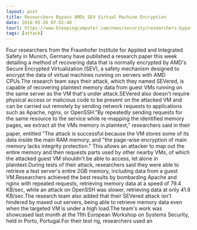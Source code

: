 ```yaml
---
layout: post
title: Researchers Bypass AMDs SEV Virtual Machine Encryption
date: 2018-05-26 07:02:48
tourl: https://www.bleepingcomputer.com/news/security/researchers-bypass-amd-s-sev-virtual-machine-encryption/
tags: [attack]
---
```

Four researchers from the Fraunhofer Institute for Applied and Integrated Safety in Munich, Germany have published a research paper this week detailing a method of recovering data that is normally encrypted by AMD's Secure Encrypted Virtualization (SEV), a safety mechanism designed to encrypt the data of virtual machines running on servers with AMD CPUs.The research team says their attack, which they named SEVered, is capable of recovering plaintext memory data from guest VMs running on the same server as the VM that's under attack.SEVered also doesn't require physical access or malicious code to be present on the attacked VM and can be carried out remotely by sending network requests to applications such as Apache, nginx, or OpenSSH."By repeatedly sending requests for the same resource to the service while re-mapping the identified memory pages, we extract all the VMs memory in plaintext," researchers said in their paper, entitled "The attack is successful because the VM stores some of its data inside the main RAM memory, and "the page-wise encryption of main memory lacks integrity protection." This allows an attacker to map out the entire memory and then requests parts used by other nearby VMs, of which the attacked guest VM shouldn't be able to access, let alone in plaintext.During tests of their attack, researchers said they were able to retrieve a test server's entire 2GB memory, including data from a guest VM.Researchers achieved the best results by bombarding Apache and nginx with repeated requests, retrieving memory data at a speed of 79.4 KB/sec, while an attack on OpenSSH was slower, retrieving data at only 41.6 KB/sec.The research team also added that their SEVered attack isn't hindered by maxed out servers, being able to retrieve memory data even when the targeted VM is under a high load.The team's work was showcased last month at the 11th European Workshop on Systems Security, held in Porto, Portugal.For their test rig, researchers used an 